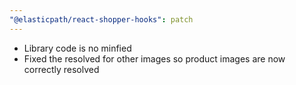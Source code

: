 ```yaml
---
"@elasticpath/react-shopper-hooks": patch
---
```


- Library code is no minfied
- Fixed the resolved for other images so product images are now correctly resolved

